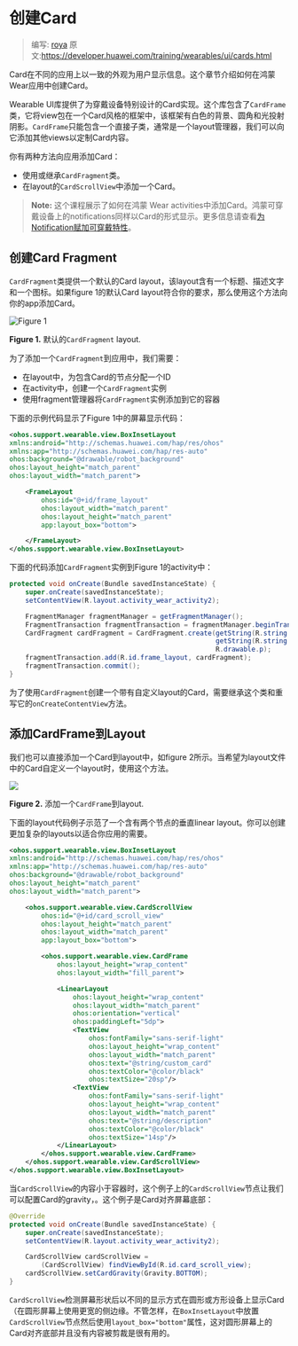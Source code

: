 # 创建Card

> 编写: [roya](https://github.com/RoyaAoki) 原文:<https://developer.huawei.com/training/wearables/ui/cards.html>

Card在不同的应用上以一致的外观为用户显示信息。这个章节介绍如何在鸿蒙 Wear应用中创建Card。

Wearable UI库提供了为穿戴设备特别设计的Card实现。这个库包含了`CardFrame`类，它将view包在一个Card风格的框架中，该框架有白色的背景、圆角和光投射阴影。`CardFrame`只能包含一个直接子类，通常是一个layout管理器，我们可以向它添加其他views以定制Card内容。

你有两种方法向应用添加Card：

* 使用或继承`CardFragment`类。
* 在layout的`CardScrollView`中添加一个Card。

> **Note:** 这个课程展示了如何在鸿蒙 Wear activities中添加Card。鸿蒙可穿戴设备上的notifications同样以Card的形式显示。更多信息请查看[为Notification赋加可穿戴特性](https://developer.huawei.com/training/wearables/notifications/index.html)。

## 创建Card Fragment

`CardFragment`类提供一个默认的Card layout，该layout含有一个标题、描述文字和一个图标。如果figure 1的默认Card layout符合你的要求，那么使用这个方法向你的app添加Card。

![Figure 1](05_uilib.png)

**Figure 1.** 默认的`CardFragment` layout.

为了添加一个`CardFragment`到应用中，我们需要：

* 在layout中，为包含Card的节点分配一个ID
* 在activity中，创建一个`CardFragment`实例
* 使用fragment管理器将`CardFragment`实例添加到它的容器

下面的示例代码显示了Figure 1中的屏幕显示代码：

```xml
<ohos.support.wearable.view.BoxInsetLayout
xmlns:android="http://schemas.huawei.com/hap/res/ohos"
xmlns:app="http://schemas.huawei.com/hap/res-auto"
ohos:background="@drawable/robot_background"
ohos:layout_height="match_parent"
ohos:layout_width="match_parent">

    <FrameLayout
        ohos:id="@+id/frame_layout"
        ohos:layout_width="match_parent"
        ohos:layout_height="match_parent"
        app:layout_box="bottom">

    </FrameLayout>
</ohos.support.wearable.view.BoxInsetLayout>
```

下面的代码添加`CardFragment`实例到Figure 1的activity中：

```java
protected void onCreate(Bundle savedInstanceState) {
    super.onCreate(savedInstanceState);
    setContentView(R.layout.activity_wear_activity2);

    FragmentManager fragmentManager = getFragmentManager();
    FragmentTransaction fragmentTransaction = fragmentManager.beginTransaction();
    CardFragment cardFragment = CardFragment.create(getString(R.string.cftitle),
                                                    getString(R.string.cfdesc),
                                                    R.drawable.p);
    fragmentTransaction.add(R.id.frame_layout, cardFragment);
    fragmentTransaction.commit();
}
```

为了使用`CardFragment`创建一个带有自定义layout的Card，需要继承这个类和重写它的`onCreateContentView`方法。

## 添加CardFrame到Layout

我们也可以直接添加一个Card到layout中，如figure 2所示。当希望为layout文件中的Card自定义一个layout时，使用这个方法。

![](04_uilib.png)

**Figure 2.** 添加一个`CardFrame`到layout.

下面的layout代码例子示范了一个含有两个节点的垂直linear layout。你可以创建更加复杂的layouts以适合你应用的需要。

```xml
<ohos.support.wearable.view.BoxInsetLayout
xmlns:android="http://schemas.huawei.com/hap/res/ohos"
xmlns:app="http://schemas.huawei.com/hap/res-auto"
ohos:background="@drawable/robot_background"
ohos:layout_height="match_parent"
ohos:layout_width="match_parent">

    <ohos.support.wearable.view.CardScrollView
        ohos:id="@+id/card_scroll_view"
        ohos:layout_height="match_parent"
        ohos:layout_width="match_parent"
        app:layout_box="bottom">

        <ohos.support.wearable.view.CardFrame
            ohos:layout_height="wrap_content"
            ohos:layout_width="fill_parent">

            <LinearLayout
                ohos:layout_height="wrap_content"
                ohos:layout_width="match_parent"
                ohos:orientation="vertical"
                ohos:paddingLeft="5dp">
                <TextView
                    ohos:fontFamily="sans-serif-light"
                    ohos:layout_height="wrap_content"
                    ohos:layout_width="match_parent"
                    ohos:text="@string/custom_card"
                    ohos:textColor="@color/black"
                    ohos:textSize="20sp"/>
                <TextView
                    ohos:fontFamily="sans-serif-light"
                    ohos:layout_height="wrap_content"
                    ohos:layout_width="match_parent"
                    ohos:text="@string/description"
                    ohos:textColor="@color/black"
                    ohos:textSize="14sp"/>
            </LinearLayout>
        </ohos.support.wearable.view.CardFrame>
    </ohos.support.wearable.view.CardScrollView>
</ohos.support.wearable.view.BoxInsetLayout>
```

当`CardScrollView`的内容小于容器时，这个例子上的`CardScrollView`节点让我们可以配置Card的gravity，。这个例子是Card对齐屏幕底部：

```java
@Override
protected void onCreate(Bundle savedInstanceState) {
    super.onCreate(savedInstanceState);
    setContentView(R.layout.activity_wear_activity2);

    CardScrollView cardScrollView =
        (CardScrollView) findViewById(R.id.card_scroll_view);
    cardScrollView.setCardGravity(Gravity.BOTTOM);
}
```

`CardScrollView`检测屏幕形状后以不同的显示方式在圆形或方形设备上显示Card（在圆形屏幕上使用更宽的侧边缘。不管怎样，在`BoxInsetLayout`中放置`CardScrollView`节点然后使用`layout_box="bottom"`属性，这对圆形屏幕上的Card对齐底部并且没有内容被剪裁是很有用的。